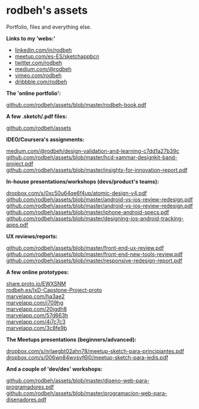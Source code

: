 # rodbeh's assets
Portfolio, files and everything else.

**Links to my 'webs:'**

* [linkedin.com/in/rodbeh](https://linkedin.com/in/rodbeh)
* [meetup.com/es-ES/sketchappbcn](https://meetup.com/es-ES/sketchappbcn)
* [twitter.com/rodbeh](https://twitter.com/rodbeh)
* [medium.com/@rodbeh](https://medium.com/@rodbeh)
* [vimeo.com/rodbeh](https://vimeo.com/rodbeh)
* [dribbble.com/rodbeh](https://dribbble.com/rodbeh)

**The 'online portfolio':**

[github.com/rodbeh/assets/blob/master/rodbeh-book.pdf](https://github.com/rodbeh/assets/blob/master/rodbeh-book.pdf)  

**A few .sketch/.pdf files:**

[github.com/rodbeh/assets](https://github.com/rodbeh/assets)  

**IDEO/Coursera's assignments:**

[medium.com/@rodbeh/design-validation-and-learning-c7dd1a27b39c](https://medium.com/@rodbeh/design-validation-and-learning-c7dd1a27b39c)  
[github.com/rodbeh/assets/blob/master/hcd-xammar-designkit-band-project.pdf](https://github.com/rodbeh/assets/blob/master/hcd-xammar-designkit-band-project.pdf)  
[github.com/rodbeh/assets/blob/master/insights-for-innovation-report.pdf](https://github.com/rodbeh/assets/blob/master/insights-for-innovation-report.pdf)  

**In-house presentations/workshops (devs/product's teams):**

[dropbox.com/s/0xc50u64qe6f4up/atomic-design-v4.pdf](https://dropbox.com/s/0xc50u64qe6f4up/atomic-design-v4.pdf)  
[github.com/rodbeh/assets/blob/master/android-vs-ios-review-redesign.pdf](https://github.com/rodbeh/assets/blob/master/android-vs-ios-review-redesign.pdf)  
[github.com/rodbeh/assets/blob/master/android-vs-ios-review-redesign.pdf](https://github.com/rodbeh/assets/blob/master/android-vs-ios-review-redesign.pdf)  
[github.com/rodbeh/assets/blob/master/iphone-android-specs.pdf](https://github.com/rodbeh/assets/blob/master/iphone-android-specs.pdf)  
[github.com/rodbeh/assets/blob/master/designing-ios-android-tracking-apps.pdf](https://github.com/rodbeh/assets/blob/master/designing-ios-android-tracking-apps.pdf)  

**UX reviews/reports:**

[github.com/rodbeh/assets/blob/master/front-end-ux-review.pdf](https://github.com/rodbeh/assets/blob/master/front-end-ux-review.pdf)  
[github.com/rodbeh/assets/blob/master/front-end-new-tools-review.pdf](https://github.com/rodbeh/assets/blob/master/front-end-new-tools-review.pdf)  
[github.com/rodbeh/assets/blob/master/responsive-redesign-report.pdf](https://github.com/rodbeh/assets/blob/master/responsive-redesign-report.pdf)  

**A few online prototypes:**

[share.proto.io/EWXSNM](https://share.proto.io/EWXSNM)  
[rodbeh.es/IxD-Capstone-Project-proto](http://rodbeh.es/IxD-Capstone-Project-proto/frame.html)  
[marvelapp.com/ha3ae2](https://marvelapp.com/ha3ae2)  
[marvelapp.com/i709hg](https://marvelapp.com/i709hg)  
[marvelapp.com/20igdh8](https://marvelapp.com/20igdh8)  
[marvelapp.com/57d663h](https://marvelapp.com/57d663h)  
[marvelapp.com/4i7c7c3](https://marvelapp.com/4i7c7c3)  
[marvelapp.com/3c8fe9b](https://marvelapp.com/3c8fe9b)  

**The Meetups presentations (beginners/advanced):**

[dropbox.com/s/nrlaegbt02ahn78/meetup-sketch-para-principiantes.pdf](https://dropbox.com/s/nrlaegbt02ahn78/meetup-sketch-para-principiantes.pdf)  
[dropbox.com/s/006wn84wvsvf6l0/meetup-sketch-para-jedis.pdf](https://dropbox.com/s/006wn84wvsvf6l0/meetup-sketch-para-jedis.pdf)  

**And a couple of 'dev/des' workshops:**

[github.com/rodbeh/assets/blob/master/diseno-web-para-programadores.pdf](https://github.com/rodbeh/assets/blob/master/diseno-web-para-programadores.pdf)  
[github.com/rodbeh/assets/blob/master/programacion-web-para-disenadores.pdf](https://github.com/rodbeh/assets/blob/master/programacion-web-para-disenadores.pdf)  
